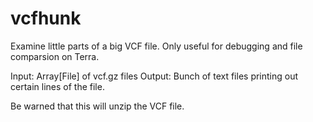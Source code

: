 # vcfhunk
 Examine little parts of a big VCF file. Only useful for debugging and file comparsion on Terra.

 Input: Array[File] of vcf.gz files
 Output: Bunch of text files printing out certain lines of the file.

 Be warned that this will unzip the VCF file.
